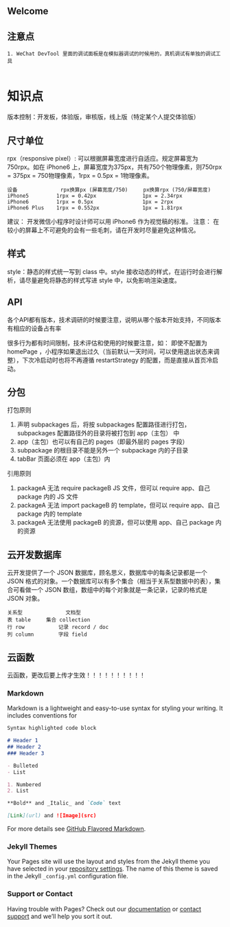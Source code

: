 <!--
 * @Author: Devin Wang
 * @Date: 2019-08-20 10:50:58
 * @LastEditors: Devin Wang
 * @LastEditTime: 2019-09-09 14:25:21
 -->
## Welcome

## 注意点
```
1. WeChat DevTool 里面的调试面板是在模拟器调试的时候用的，真机调试有单独的调试工具


```

# 知识点
版本控制：开发板，体验版，审核版，线上版（特定某个人提交体验版）

## 尺寸单位
rpx（responsive pixel）: 可以根据屏幕宽度进行自适应。规定屏幕宽为750rpx。如在 iPhone6 上，屏幕宽度为375px，共有750个物理像素，则750rpx = 375px = 750物理像素，1rpx = 0.5px = 1物理像素。
```
设备	            rpx换算px (屏幕宽度/750)	   px换算rpx (750/屏幕宽度)
iPhone5	        1rpx = 0.42px	            1px = 2.34rpx
iPhone6	        1rpx = 0.5px	            1px = 2rpx
iPhone6 Plus	1rpx = 0.552px	            1px = 1.81rpx
```
建议： 开发微信小程序时设计师可以用 iPhone6 作为视觉稿的标准。
注意： 在较小的屏幕上不可避免的会有一些毛刺，请在开发时尽量避免这种情况。

## 样式
style：静态的样式统一写到 class 中。style 接收动态的样式，在运行时会进行解析，请尽量避免将静态的样式写进 style 中，以免影响渲染速度。

## API
各个API都有版本，技术调研的时候要注意，说明从哪个版本开始支持，不同版本有相应的设备占有率

很多行为都有时间限制，技术评估和使用的时候要注意，如：
即使不配置为 homePage ，小程序如果退出过久（当前默认一天时间，可以使用退出状态来调整），下次冷启动时也将不再遵循 restartStrategy 的配置，而是直接从首页冷启动。

## 分包
打包原则

1. 声明 subpackages 后，将按 subpackages 配置路径进行打包，subpackages 配置路径外的目录将被打包到 app（主包） 中
2. app（主包）也可以有自己的 pages（即最外层的 pages 字段）
3. subpackage 的根目录不能是另外一个 subpackage 内的子目录
4. tabBar 页面必须在 app（主包）内

引用原则

1. packageA 无法 require packageB JS 文件，但可以 require app、自己 package 内的 JS 文件
2. packageA 无法 import packageB 的 template，但可以 require app、自己 package 内的 template
3. packageA 无法使用 packageB 的资源，但可以使用 app、自己 package 内的资源

## 云开发数据库
云开发提供了一个 JSON 数据库，顾名思义，数据库中的每条记录都是一个 JSON 格式的对象。一个数据库可以有多个集合（相当于关系型数据中的表），集合可看做一个 JSON 数组，数组中的每个对象就是一条记录，记录的格式是 JSON 对象。
```
关系型              文档型
表 table	    集合 collection
行 row	        记录 record / doc
列 column	    字段 field
```

## 云函数
云函数，更改后要上传才生效！！！！！！！！！！


### Markdown

Markdown is a lightweight and easy-to-use syntax for styling your writing. It includes conventions for

```markdown
Syntax highlighted code block

# Header 1
## Header 2
### Header 3

- Bulleted
- List

1. Numbered
2. List

**Bold** and _Italic_ and `Code` text

[Link](url) and ![Image](src)
```

For more details see [GitHub Flavored Markdown](https://guides.github.com/features/mastering-markdown/).

### Jekyll Themes

Your Pages site will use the layout and styles from the Jekyll theme you have selected in your [repository settings](https://github.com/Smart-XiaoLeiGe/-/settings). The name of this theme is saved in the Jekyll `_config.yml` configuration file.

### Support or Contact

Having trouble with Pages? Check out our [documentation](https://help.github.com/categories/github-pages-basics/) or [contact support](https://github.com/contact) and we’ll help you sort it out.
